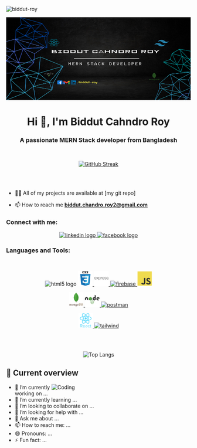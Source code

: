 <p align="left"> <img src="https://komarev.com/ghpvc/?username=biddut-roy&label=Profile%20views&color=0e75b6&style=flat" alt="biddut-roy" /> </p>


<a href="https://www.linkedin.com/in/biddut-roy" target="_blank">
  <img src="https://raw.githubusercontent.com/Biddut-Roy/Biddut-Roy/main/gitHUb%20banner.png" />
</a>

<h1 align="center">Hi 👋, I'm Biddut Cahndro Roy </h1>
<h3 align="center">A passionate MERN Stack developer from Bangladesh</h3>

<br />
<p align="center">
 <a href="https://git.io/streak-stats"><img src="https://github-readme-streak-stats.herokuapp.com?user=Biddut-Roy&theme=gruvbox-duo" alt="GitHub Streak" /></a>
</p>


<br />
<br />

- 👨‍💻 All of my projects are available at [my git repo]

- 📫 How to reach me **biddut.chandro.roy2@gmail.com**


<h3 align="left">Connect with me:</h3>

 <div align="center">
  <a href="https://www.linkedin.com/in/biddut-roy" target="_blank">
    <img src="https://img.shields.io/static/v1?message=LinkedIn&logo=linkedin&label=&color=0077B5&logoColor=white&labelColor=&style=for-the-badge" height="25" alt="linkedin logo"  />
  </a>
  <a href="https://www.facebook.com/OskarboyNillYuvA" target="_blank">
    <img src="https://img.shields.io/static/v1?message=Facebook&logo=facebook&label=&color=1877F2&logoColor=white&labelColor=&style=for-the-badge" height="25" alt="facebook logo"  />
  </a>
</div>
</p><p align="left">

<h3 align="left">Languages and Tools:</h3>
<br>
<p align="center">
  <img src="https://cdn.jsdelivr.net/gh/devicons/devicon/icons/html5/html5-original.svg" height="40" alt="html5 logo"  />
 <a href="https://www.w3schools.com/css/" target="_blank" rel="noreferrer"> <img src="https://raw.githubusercontent.com/devicons/devicon/master/icons/css3/css3-original-wordmark.svg" alt="css3" width="40" height="40"/> </a>
 <a href="https://expressjs.com" target="_blank" rel="noreferrer"> <img src="https://raw.githubusercontent.com/devicons/devicon/master/icons/express/express-original-wordmark.svg" alt="express" width="40" height="40"/> </a> 
 <a href="https://firebase.google.com/" target="_blank" rel="noreferrer"> <img src="https://www.vectorlogo.zone/logos/firebase/firebase-icon.svg" alt="firebase" width="40" height="40"/> </a> 
 <a href="https://developer.mozilla.org/en-US/docs/Web/JavaScript" target="_blank" rel="noreferrer"> <img src="https://raw.githubusercontent.com/devicons/devicon/master/icons/javascript/javascript-original.svg" alt="javascript" width="40" height="40"/> </a> 
 </p> <p align="center">
 <a href="https://www.mongodb.com/" target="_blank" rel="noreferrer"> <img src="https://raw.githubusercontent.com/devicons/devicon/master/icons/mongodb/mongodb-original-wordmark.svg" alt="mongodb" width="40" height="40"/> </a>
 <a href="https://nodejs.org" target="_blank" rel="noreferrer"> <img src="https://raw.githubusercontent.com/devicons/devicon/master/icons/nodejs/nodejs-original-wordmark.svg" alt="nodejs" width="40" height="40"/> </a>
 <a href="https://postman.com" target="_blank" rel="noreferrer"> <img src="https://www.vectorlogo.zone/logos/getpostman/getpostman-icon.svg" alt="postman" width="40" height="40"/> </a> 
  </p> <p align="center">
 <a href="https://reactjs.org/" target="_blank" rel="noreferrer"> <img src="https://raw.githubusercontent.com/devicons/devicon/master/icons/react/react-original-wordmark.svg" alt="react" width="40" height="40"/> </a> 
 <a href="https://tailwindcss.com/" target="_blank" rel="noreferrer"> <img src="https://www.vectorlogo.zone/logos/tailwindcss/tailwindcss-icon.svg" alt="tailwind" width="40" height="40"/> </a>
</p>

<br />
<br />
<p align="center">
  <img src="https://github-readme-stats.vercel.app/api/top-langs/?username=Biddut-Roy&theme=tokyonight" alt="Top Langs">
</p>



## :eyes: Current overview

<div>
  <img align="right" width="380" src="https://www.fegno.com/wp-content/uploads/2022/03/web-development-company-in-kochi.gif" alt="Coding">
</div>

- 🔭 I’m currently working on ...
- 🌱 I’m currently learning ...
- 👯 I’m looking to collaborate on ...
- 🤔 I’m looking for help with ...
- 💬 Ask me about ...
- 📫 How to reach me: ...
- 😄 Pronouns: ...
- ⚡ Fun fact: ...






